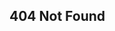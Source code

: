 ## 404 Not Found

<script>
var redirections = [{
  url: '/pages/acb-spec',
  patterns: [ /^acb-spec|acb_format|PhotoshopColorBook|photoshopcolorbook/ ]
}, {
  url: '/pages/freeware',
  patterns: [ /programs|^freeware/, /acb2xml/, /burr?ito/, /e-?res-?q/, /win-?res-?q/ ]
}, {
  url: function (path) {
    return 'https://web.archive.org/web/20170410104939/http://blog.magnetiq.com:80' + path.replace(/\/tumblr/, '');
  },
  patterns: [ /tumblr/ ]
}];

function matchPath(path) {
  for (var i = 0; i < redirections.length; i++) {
    var redirection = redirections[i];

    for (var j = 0; j < redirection.patterns.length; j++) {
      if (redirection.patterns[j].test(path)) {
        return redirection.url instanceof Function
          ? redirection.url(path)
          : redirection.url;
      }
    }
  }
}

document.body.style.visibility = 'hidden';

var url = matchPath(document.location.pathname);

if (url) {
  document.location.replace(url);
} else {
  document.body.style.visibility = 'visible';
}
</script>
